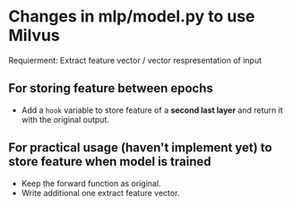 
# Changes in mlp/model.py to use Milvus

Requierment: Extract feature vector / vector respresentation of input

## For storing feature between epochs
* Add a `hook` variable to store feature of a **second last layer** and return it with the original output.

## For practical usage (haven't implement yet) to store feature when model is trained
* Keep the forward function as original.
* Write additional one extract feature vector.